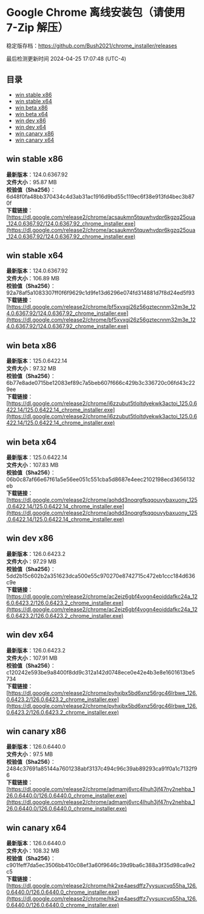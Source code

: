 # Google Chrome 离线安装包（请使用 7-Zip 解压）
稳定版存档：<https://github.com/Bush2021/chrome_installer/releases>

最后检测更新时间
2024-04-25 17:07:48 (UTC-4)


## 目录
* [win stable x86](https://github.com/Bush2021/chrome_installer?tab=readme-ov-file#win-stable-x86)
* [win stable x64](https://github.com/Bush2021/chrome_installer?tab=readme-ov-file#win-stable-x64)
* [win beta x86](https://github.com/Bush2021/chrome_installer?tab=readme-ov-file#win-beta-x86)
* [win beta x64](https://github.com/Bush2021/chrome_installer?tab=readme-ov-file#win-beta-x64)
* [win dev x86](https://github.com/Bush2021/chrome_installer?tab=readme-ov-file#win-dev-x86)
* [win dev x64](https://github.com/Bush2021/chrome_installer?tab=readme-ov-file#win-dev-x64)
* [win canary x86](https://github.com/Bush2021/chrome_installer?tab=readme-ov-file#win-canary-x86)
* [win canary x64](https://github.com/Bush2021/chrome_installer?tab=readme-ov-file#win-canary-x64)

## win stable x86
**最新版本**：124.0.6367.92  
**文件大小**：95.87 MB  
**校验值（Sha256）**：6d48f0fa48bb370434c4d3ab31ac1916d9bd55c119ec6f38e913fd4bec3b870f  
**下载链接**：[https://dl.google.com/release2/chrome/acsaukmn5tquwhvdpr6kgzq25oua_124.0.6367.92/124.0.6367.92_chrome_installer.exe](https://dl.google.com/release2/chrome/acsaukmn5tquwhvdpr6kgzq25oua_124.0.6367.92/124.0.6367.92_chrome_installer.exe)  

## win stable x64
**最新版本**：124.0.6367.92  
**文件大小**：106.89 MB  
**校验值（Sha256）**：92a78af5a1083307ff0f6f9629c1d9fe13d6296e074fd314881d7f8d24ed5f93  
**下载链接**：[https://dl.google.com/release2/chrome/bf5xvxgj26z56gztecnnm32m3e_124.0.6367.92/124.0.6367.92_chrome_installer.exe](https://dl.google.com/release2/chrome/bf5xvxgj26z56gztecnnm32m3e_124.0.6367.92/124.0.6367.92_chrome_installer.exe)  

## win beta x86
**最新版本**：125.0.6422.14  
**文件大小**：97.32 MB  
**校验值（Sha256）**：6b77e8ade0715be12083ef89c7a5beb607f666c429b3c336720c06fd43c229ee  
**下载链接**：[https://dl.google.com/release2/chrome/i6zzubut5tloltdyekwk3actoi_125.0.6422.14/125.0.6422.14_chrome_installer.exe](https://dl.google.com/release2/chrome/i6zzubut5tloltdyekwk3actoi_125.0.6422.14/125.0.6422.14_chrome_installer.exe)  

## win beta x64
**最新版本**：125.0.6422.14  
**文件大小**：107.83 MB  
**校验值（Sha256）**：06b0c87af66e67f61a5e56ee051c551cba5d8687e4eec2102198ecd3656132eb  
**下载链接**：[https://dl.google.com/release2/chrome/aohdd3noqrgfkqqouvybaxuony_125.0.6422.14/125.0.6422.14_chrome_installer.exe](https://dl.google.com/release2/chrome/aohdd3noqrgfkqqouvybaxuony_125.0.6422.14/125.0.6422.14_chrome_installer.exe)  

## win dev x86
**最新版本**：126.0.6423.2  
**文件大小**：97.29 MB  
**校验值（Sha256）**：5dd2b15c602b2a351623dca500e55c970270e8742715c472eb1ccc184d636c9e  
**下载链接**：[https://dl.google.com/release2/chrome/ac2ejz6gbf4vogn4eoiddafkc24a_126.0.6423.2/126.0.6423.2_chrome_installer.exe](https://dl.google.com/release2/chrome/ac2ejz6gbf4vogn4eoiddafkc24a_126.0.6423.2/126.0.6423.2_chrome_installer.exe)  

## win dev x64
**最新版本**：126.0.6423.2  
**文件大小**：107.91 MB  
**校验值（Sha256）**：c120242e593be9a8400f8dd9c312a142d0748ece0e42e4b3e8e1601613be5734  
**下载链接**：[https://dl.google.com/release2/chrome/pyhxjbx5bd6xnz56rgc46lrbwe_126.0.6423.2/126.0.6423.2_chrome_installer.exe](https://dl.google.com/release2/chrome/pyhxjbx5bd6xnz56rgc46lrbwe_126.0.6423.2/126.0.6423.2_chrome_installer.exe)  

## win canary x86
**最新版本**：126.0.6440.0  
**文件大小**：97.5 MB  
**校验值（Sha256）**：2484c37691a85144a7601238abf3137c494c96c39ab89293ca91f0a1c7132f96  
**下载链接**：[https://dl.google.com/release2/chrome/admamj6vrc4lhuh3jf47ny2nehba_126.0.6440.0/126.0.6440.0_chrome_installer.exe](https://dl.google.com/release2/chrome/admamj6vrc4lhuh3jf47ny2nehba_126.0.6440.0/126.0.6440.0_chrome_installer.exe)  

## win canary x64
**最新版本**：126.0.6440.0  
**文件大小**：108.32 MB  
**校验值（Sha256）**：c901feff7da5ec3506bb410c08ef3a60f9646c39d9ba6c388a3f35d98ca9e2c5  
**下载链接**：[https://dl.google.com/release2/chrome/hk2xe4aesdffz7yysuxcvq55ha_126.0.6440.0/126.0.6440.0_chrome_installer.exe](https://dl.google.com/release2/chrome/hk2xe4aesdffz7yysuxcvq55ha_126.0.6440.0/126.0.6440.0_chrome_installer.exe)  

